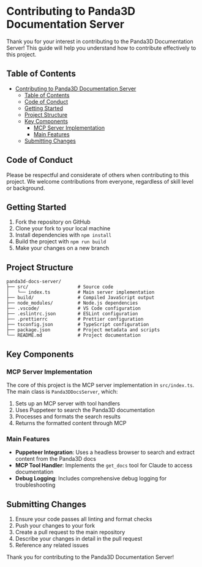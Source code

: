 # Contributing to Panda3D Documentation Server

Thank you for your interest in contributing to the Panda3D Documentation Server! This guide will help you understand how to contribute effectively to this project.

## Table of Contents

- [Contributing to Panda3D Documentation Server](#contributing-to-panda3d-documentation-server)
  - [Table of Contents](#table-of-contents)
  - [Code of Conduct](#code-of-conduct)
  - [Getting Started](#getting-started)
  - [Project Structure](#project-structure)
  - [Key Components](#key-components)
    - [MCP Server Implementation](#mcp-server-implementation)
    - [Main Features](#main-features)
  - [Submitting Changes](#submitting-changes)

## Code of Conduct

Please be respectful and considerate of others when contributing to this project. We welcome contributions from everyone, regardless of skill level or background.

## Getting Started

1. Fork the repository on GitHub
2. Clone your fork to your local machine
3. Install dependencies with `npm install`
4. Build the project with `npm run build`
5. Make your changes on a new branch

## Project Structure

```shell
panda3d-docs-server/
├── src/                  # Source code
│   └── index.ts          # Main server implementation
├── build/                # Compiled JavaScript output
├── node_modules/         # Node.js dependencies
├── .vscode/              # VS Code configuration
├── .eslintrc.json        # ESLint configuration
├── .prettierrc           # Prettier configuration
├── tsconfig.json         # TypeScript configuration
├── package.json          # Project metadata and scripts
└── README.md             # Project documentation
```

## Key Components

### MCP Server Implementation

The core of this project is the MCP server implementation in `src/index.ts`. The main class is `Panda3DDocsServer`, which:

1. Sets up an MCP server with tool handlers
2. Uses Puppeteer to search the Panda3D documentation
3. Processes and formats the search results
4. Returns the formatted content through MCP

### Main Features

- **Puppeteer Integration**: Uses a headless browser to search and extract content from the Panda3D docs
- **MCP Tool Handler**: Implements the `get_docs` tool for Claude to access documentation
- **Debug Logging**: Includes comprehensive debug logging for troubleshooting

## Submitting Changes

1. Ensure your code passes all linting and format checks
2. Push your changes to your fork
3. Create a pull request to the main repository
4. Describe your changes in detail in the pull request
5. Reference any related issues

Thank you for contributing to the Panda3D Documentation Server!
